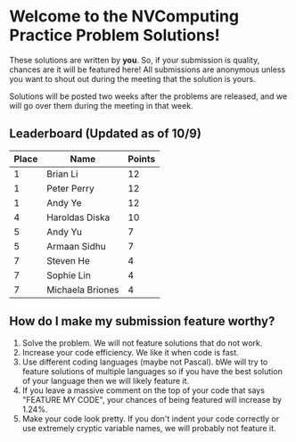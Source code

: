 # Welcome to the NVComputing Practice Problem Solutions!
These solutions are written by **you**. So, if your submission is quality, chances are it will be featured here! All submissions are anonymous unless you want to
shout out during the meeting that the solution is yours.

Solutions will be posted two weeks after the problems are released, and we will go over them during the meeting in that week.

## Leaderboard (Updated as of 10/9)
| Place | Name | Points |
| ----------- | ----------- | ----------- |
| 1 | Brian Li | 12 |
| 1 | Peter Perry | 12 |
| 1 | Andy Ye | 12 |
| 4 | Haroldas Diska | 10 |
| 5 | Andy Yu | 7 |
| 5 | Armaan Sidhu | 7 |
| 7 | Steven He | 4 |
| 7 | Sophie Lin | 4 |
| 7 | Michaela Briones | 4 |



## How do I make my submission feature worthy?
1. Solve the problem. We will not feature solutions that do not work.
2. Increase your code efficiency. We like it when code is fast.
3. Use different coding languages (maybe not Pascal). bWe will try to feature solutions of multiple languages so if you have the best solution of your language
then we will likely feature it.
4. If you leave a massive comment on the top of your code that says "FEATURE MY CODE", your chances of being featured will increase by 1.24%.
5. Make your code look pretty. If you don't indent your code correctly or use extremely cryptic variable names, we will probably not feature it.
